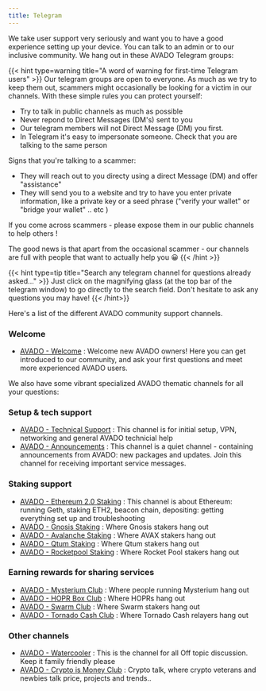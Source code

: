 ```yaml
---
title: Telegram
---
```


We take user support very seriously and want you to have a good experience setting up your device.
You can talk to an admin or to our inclusive community. We hang out in these AVADO Telegram groups:

{{< hint type=warning title="A word of warning for first-time Telegram users" >}}
Our telegram groups are open to everyone. As much as we try to keep them out, scammers might occasionally be looking for a victim in our channels. With these simple rules you can protect yourself: 
- Try to talk in public channels as much as possible
- Never repond to Direct Messages (DM's) sent to you
- Our telegram members will not Direct Message (DM) you first.
- In Telegram it's easy to impersonate someone. Check that you are talking to the same person

Signs that you're talking to a scammer:
- They will reach out to you directy using a direct Message (DM) and offer "assistance"
- They will send you to a website and try to have you enter private information, like a private key or a seed phrase ("verify your wallet" or "bridge your wallet" .. etc )

If you come across scammers - please expose them in our public channels to help others !

The good news is that apart from the occasional scammer - our channels are full with people that want to actually help you 😀
{{< /hint >}}

{{< hint type=tip title="Search any telegram channel for questions already asked..." >}}
Just click on the magnifying glass (at the top bar of the telegram window) to go directly to the search field.
Don't hesitate to ask any questions you may have!
{{< /hint>}}

Here's a list of the different AVADO community support channels.

### Welcome

- [AVADO - Welcome](https://t.me/joinchat/SZowfxO-_KgJZcnz) : Welcome new AVADO owners! Here you can get introduced to our community, and ask your first questions and meet more experienced AVADO users.

We also have some vibrant specialized AVADO thematic channels for all your questions:


### Setup & tech support
- [AVADO - Technical Support](https://t.me/joinchat/IR7AXecB5s4wZDPk) : This channel is for initial setup, VPN, networking and general AVADO technicial help
- [AVADO - Announcements](https://t.me/joinchat/URLnPL28126QLbDj) : This channel is a quiet channel - containing announcements from AVADO: new packages and updates. Join this channel for receiving important service messages.


### Staking support
- [AVADO - Ethereum 2.0 Staking](https://t.me/joinchat/IdBKSAiIvw-q1-1p) : This channel is about Ethereum: running Geth, staking ETH2, beacon chain, depositing: getting everything set up and troubleshooting
- [AVADO - Gnosis Staking](https://t.me/AvadoXDAI) : Where Gnosis stakers hang out
- [AVADO - Avalanche Staking](https://t.me/joinchat/D4QD8TVcn3pzSve1) : Where AVAX stakers hang out
- [AVADO - Qtum Staking](https://t.me/avadoqtumclub) :  Where Qtum stakers hang out
- [AVADO - Rocketpool Staking](https://t.me/+82CX5K76Fd4xN2M8) :  Where Rocket Pool stakers hang out

### Earning rewards for sharing services

- [AVADO - Mysterium Club](https://t.me/joinchat/UHAxqdyTZJFOiYym) : Where people running Mysterium hang out
- [AVADO - HOPR Box Club](https://t.me/joinchat/GuD65j2xgWyIy6Ro) : Where HOPRs hang out
- [AVADO - Swarm Club](https://t.me/avado_swarm) : Where Swarm stakers hang out
- [AVADO - Tornado Cash Club](https://t.me/joinchat/TJQHB5xaNyGKD004) : Where Tornado Cash relayers hang out

### Other channels

- [AVADO - Watercooler](https://t.me/joinchat/HDO_G2NLn2vsuiFX) : This is the channel for all Off topic discussion. Keep it family friendly please
- [AVADO - Crypto is Money Club](https://t.me/joinchat/L_KgihrlQTE4MDdk) : Crypto talk, where crypto veterans and newbies talk price, projects and trends..